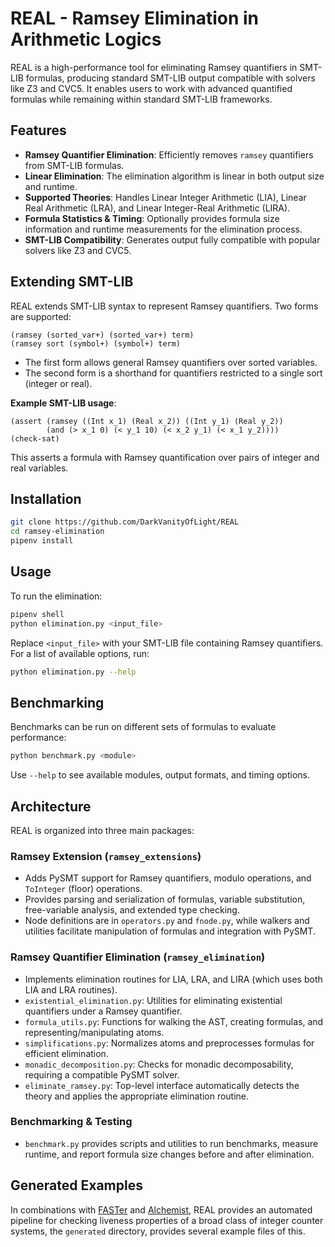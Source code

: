 # REAL - Ramsey Elimination in Arithmetic Logics

REAL is a high-performance tool for eliminating Ramsey quantifiers in SMT-LIB formulas, producing standard SMT-LIB output compatible with solvers like Z3 and CVC5. It enables users to work with advanced quantified formulas while remaining within standard SMT-LIB frameworks.

## Features

* **Ramsey Quantifier Elimination**: Efficiently removes `ramsey` quantifiers from SMT-LIB formulas.
* **Linear Elimination**: The elimination algorithm is linear in both output size and runtime.
* **Supported Theories**: Handles Linear Integer Arithmetic (LIA), Linear Real Arithmetic (LRA), and Linear Integer-Real Arithmetic (LIRA).
* **Formula Statistics & Timing**: Optionally provides formula size information and runtime measurements for the elimination process.
* **SMT-LIB Compatibility**: Generates output fully compatible with popular solvers like Z3 and CVC5.

## Extending SMT-LIB

REAL extends SMT-LIB syntax to represent Ramsey quantifiers. Two forms are supported:

```
(ramsey (sorted_var+) (sorted_var+) term)
(ramsey sort (symbol+) (symbol+) term)
```

* The first form allows general Ramsey quantifiers over sorted variables.
* The second form is a shorthand for quantifiers restricted to a single sort (integer or real).

**Example SMT-LIB usage**:

```smt2
(assert (ramsey ((Int x_1) (Real x_2)) ((Int y_1) (Real y_2))
        (and (> x_1 0) (< y_1 10) (< x_2 y_1) (< x_1 y_2))))
(check-sat)
```

This asserts a formula with Ramsey quantification over pairs of integer and real variables.

## Installation

```bash
git clone https://github.com/DarkVanityOfLight/REAL
cd ramsey-elimination
pipenv install
```

## Usage

To run the elimination:

```bash
pipenv shell
python elimination.py <input_file>
```

Replace `<input_file>` with your SMT-LIB file containing Ramsey quantifiers. For a list of available options, run:

```bash
python elimination.py --help
```

## Benchmarking

Benchmarks can be run on different sets of formulas to evaluate performance:

```bash
python benchmark.py <module>
```

Use `--help` to see available modules, output formats, and timing options.

## Architecture

REAL is organized into three main packages:

### Ramsey Extension (`ramsey_extensions`)

* Adds PySMT support for Ramsey quantifiers, modulo operations, and `ToInteger` (floor) operations.
* Provides parsing and serialization of formulas, variable substitution, free-variable analysis, and extended type checking.
* Node definitions are in `operators.py` and `fnode.py`, while walkers and utilities facilitate manipulation of formulas and integration with PySMT.

### Ramsey Quantifier Elimination (`ramsey_elimination`)

* Implements elimination routines for LIA, LRA, and LIRA (which uses both LIA and LRA routines).
* `existential_elimination.py`: Utilities for eliminating existential quantifiers under a Ramsey quantifier.
* `formula_utils.py`: Functions for walking the AST, creating formulas, and representing/manipulating atoms.
* `simplifications.py`: Normalizes atoms and preprocesses formulas for efficient elimination.
* `monadic_decomposition.py`: Checks for monadic decomposability, requiring a compatible PySMT solver.
* `eliminate_ramsey.py`: Top-level interface automatically detects the theory and applies the appropriate elimination routine.

### Benchmarking & Testing

* `benchmark.py` provides scripts and utilities to run benchmarks, measure runtime, and report formula size changes before and after elimination.

## Generated Examples
In combinations with [FASTer](https://tapas.labri.fr/wp/?page_id=23) and [Alchemist](https://github.com/DarkVanityOfLight/alchemist), REAL 
provides an automated pipeline for checking liveness properties of a broad class of integer counter systems,
the `generated` directory, provides several example files of this.

